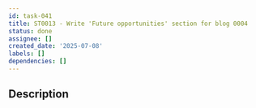 ```yaml
---
id: task-041
title: ST0013 - Write 'Future opportunities' section for blog 0004
status: done
assignee: []
created_date: '2025-07-08'
labels: []
dependencies: []
---
```


## Description
